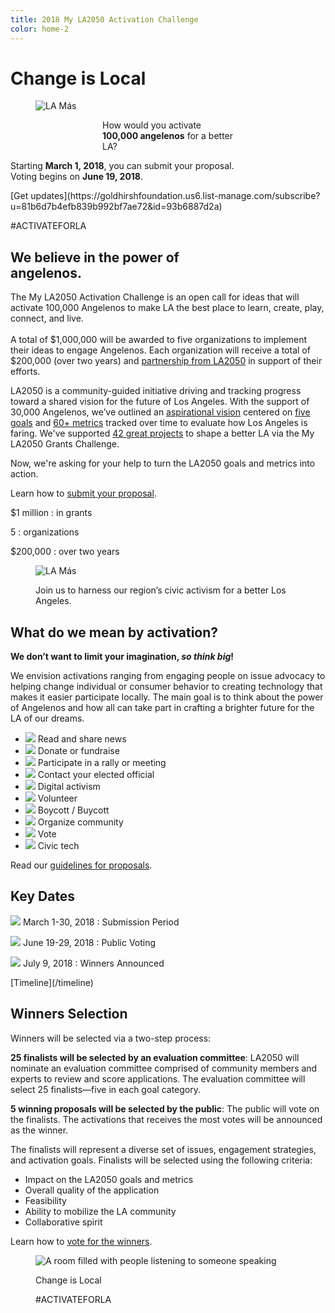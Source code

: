 ```yaml
---
title: 2018 My LA2050 Activation Challenge
color: home-2
---
```


<h1>Change is&nbsp;Local</h1>

<figure class="has-text">
  <img src="/assets/images/home/lamas.jpg" alt="LA Más">
  <p class="caption">
    <span style="display: block; max-width: 15em; margin-left: auto; margin-right: auto;">
    <span class="avoid-break">How would</span>
    <span class="avoid-break">you activate</span>
    <strong>100,000 angelenos</strong>
    <span class="avoid-break">
      for a <span class="avoid-break">better LA?</span>
    </span>
  </span>
  </p>
</figure>
  
<h1 style="display: none">Public Voting</h1>

<div class="notifications" markdown="1">

<p style="max-width: 27em">Starting <strong>March 1, 2018</strong>, you can submit your proposal. Voting begins on  <span style="display: inline-block"><strong>June 19, 2018</strong>.</span></p>

<p class="action" markdown="1">
[Get updates](https://goldhirshfoundation.us6.list-manage.com/subscribe?u=81b6d7b4efb839b992bf7ae72&id=93b6887d2a)
</p>

</div>


<!--

<h1>Change is&nbsp;Local</h1>
<h1>
  <span style="display: block; max-width: 15em; margin-left: auto; margin-right: auto;">
    <span class="avoid-break">How would</span>
    <span class="avoid-break">you activate</span>
    <em>100,000 angelenos</em>
    <span class="avoid-break">
      for a <span class="avoid-break">better LA?</span>
    </span>
  </span>
</h1>

<div class="action" markdown="1">
* [What is LA2050?](/about)
* [Get updates about the challenge](https://goldhirshfoundation.us6.list-manage.com/subscribe?u=81b6d7b4efb839b992bf7ae72&id=93b6887d2a)
</div>
<div class="action" markdown="1">
* [Learn about LA2050](/about)
* [Get Updates](https://goldhirshfoundation.us6.list-manage.com/subscribe?u=81b6d7b4efb839b992bf7ae72&id=93b6887d2a)
</div>
-->

<!--
<figure class="change-is-local has-text">
  <img src="/assets/images/home/womens-march-la.jpg" alt="Women’s March Los Angeles">
  <div class="caption">
    <div>
      <p><span>Change is&nbsp;Local</span></p>
    </div>
  </div>
</figure>

<h1 style="display: none">Public Voting</h1>

<div class="notifications" markdown="1">
<p>
  <span>
    <span class="avoid-break">How would</span>
    <span class="avoid-break">you activate</span>
    <strong>100,000 angelenos</strong>
    <span class="avoid-break">
      for a <span class="avoid-break">better LA?</span>
    </span>
  </span>
</p>

<p>Starting <strong>March 1, 2018</strong>, you can submit your proposal. Voting begins on  <span style="display: inline-block"><strong>June 19, 2018</strong>.</span></p>

<p class="action" markdown="1">
[Get updates](https://goldhirshfoundation.us6.list-manage.com/subscribe?u=81b6d7b4efb839b992bf7ae72&id=93b6887d2a)
</p>

</div>
-->

<!--
<div class="action">
<p>Starting <strong>March 1, 2018</strong>, you can submit your proposal. Voting begins on  <span style="display: inline-block"><strong>June 19, 2018</strong>.</span></p>
<p style="max-width: none; text-align: center; margin-top: 3em;" markdown="1">
[Get Updates](https://goldhirshfoundation.us6.list-manage.com/subscribe?u=81b6d7b4efb839b992bf7ae72&id=93b6887d2a)
</p>
</div>
-->

<!--
<figure>
  <img src="/assets/images/home/womens-march-la.jpg" alt="Women’s March Los Angeles">
  <p class="caption"><span>How would you activate <strong>100,000 angelenos</strong> for a better LA?</span></p>
</figure>
-->

<p class="activate-tag">#ACTIVATEFORLA</p>

<h2 class="fancy"><span style="display: block; max-width: 14em"><strong>We&nbsp;believe&nbsp;in the&nbsp;power&nbsp;of angelenos.</strong></span></h2>

The My LA2050 Activation Challenge is an open call for ideas that will activate 100,000 Angelenos to make LA the best place to learn, create, play, connect, and live.<br /><br />A total of $1,000,000 will be awarded to five organizations to implement their ideas to engage Angelenos. Each organization will receive a total of $200,000 (over two years) and [partnership from LA2050](/about/#la2050-partnership) in support of their efforts.


<!--
<h2 class="fancy"><em>1,000,000. 5&nbsp;winners.<br /> Two&nbsp;years to&nbsp;Shape&nbsp;LA.</em></h2>

<img src="/assets/images/numbers.png" alt="$1 million in grants. 5 organizations. $200,000 over two years" />
-->

LA2050 is a community-guided initiative driving and tracking progress toward a shared vision for the future of Los Angeles. With the support of 30,000 Angelenos, we’ve outlined an [aspirational vision](https://la2050.s3-us-west-1.amazonaws.com/reports/1/pdfs/vision_for_a_successful_los_angeles.pdf?1441226432) centered on [five goals](https://la2050.org/goals) and [60+ metrics](https://www.la2050.org/metrics) tracked over time to evaluate how Los Angeles is faring. We've supported [](https://www.la2050.org/grantees) [42 great projects](https://www.la2050.org/grantees) to shape a better LA via the My LA2050 Grants Challenge. 

Now, we're asking for your help to turn the LA2050 goals and metrics into action.

Learn how to [submit your proposal](/submit).

<div class="numbers" markdown="1">
$1 million
: in grants

5
: organizations

$200,000
: over two years
</div>



<!--
<figure markdown="1">
![$1 million in grants. 5 organizations. $200,000 over two years](/assets/images/numbers.png)
</figure>
-->

<!--
<h3>$1 million in&nbsp;grants.<br />5&nbsp;organizations.<br />$200,000 over two&nbsp;years</h3> 
-->


<!--
Starting March 1, 2018, you can [submit your proposal](/submit) to activate Angelenos around an important issue in the region.
-->


<!--
<p class="action" markdown="1">
[Read the FAQs](/faqs)
</p>
-->

<figure class="has-text">
  <img src="/assets/images/home/womens-march-la.jpg" alt="LA Más">
  <p class="caption"><span>Join us to harness our region’s civic activism for a better Los Angeles.</span></p>
</figure>

<section class="activation-examples"><div markdown="1">

## What do we mean by activation?

<strong>
  We don’t want to limit your imagination, <em>so think big</em>!
</strong>
<!--
<strong>
  <span style="">
    <span style="max-width: 9em; display: block;">We don’t want to limit your imagination, so think big!</span>
  </span>
</strong>
-->

We envision activations ranging from engaging people on issue advocacy to helping change individual or consumer behavior to creating technology that makes it easier participate locally. The main goal is to think about the power of Angelenos and how all can take part in crafting a brighter future for the LA of our dreams.

* ![](/assets/images/examples/share-news.svg) Read and share news
* ![](/assets/images/examples/donate.svg) Donate or fundraise
* ![](/assets/images/examples/rally.svg) Participate in a rally or meeting
* ![](/assets/images/examples/contact-official.svg) Contact your elected official
* ![](/assets/images/examples/digital-activism.svg) Digital activism
* ![](/assets/images/examples/volunteer.svg) Volunteer
* ![](/assets/images/examples/boycott.svg) Boycott / Buycott
* ![](/assets/images/examples/organize-community.svg) Organize community
* ![](/assets/images/examples/vote.svg) Vote
* ![](/assets/images/examples/civic-tech.svg) Civic tech

Read our [guidelines for proposals](/submit/#guidelines).

</div></section>

<!--
<section class="key-dates" markdown="1">

### Submission Period

![](/assets/images/timeline/submission.png)

March 1-3O, 2018

### Public Voting

![](/assets/images/timeline/voting.png)

June 19-29, 2018

### Winners Announced

![](/assets/images/timeline/winners.png)

July 9, 2018

</section>
-->

<section class="timeline has-icons" markdown="1" id="dates"><div markdown="1">

## Key Dates

![](/assets/images/timeline/submission.svg) March 1-30, 2018
: Submission Period

![](/assets/images/timeline/voting.svg) June 19-29, 2018
: Public Voting

![](/assets/images/timeline/winners.svg) July 9, 2018
: Winners Announced


<p class="action" markdown="1">
[Timeline](/timeline)
</p>

</div></section>


## Winners Selection

Winners will be selected via a two-step process:

**25 finalists will be selected by an evaluation committee**: LA2050 will nominate an evaluation committee comprised of community members and experts to review and score applications. The evaluation committee will select 25 finalists—five in each goal category.

**5 winning proposals will be selected by the public**: The public will vote on the finalists. The activations that receives the most votes will be announced as the winner.

The finalists will represent a diverse set of issues, engagement strategies, and activation goals. Finalists will be selected using the following criteria:

* Impact on the LA2050 goals and metrics
* Overall quality of the application
* Feasibility
* Ability to mobilize the LA community
* Collaborative spirit

Learn how to [vote for the winners](/vote).

<figure class="has-text">
  <img src="/assets/images/home/collaborates.jpg" alt="A room filled with people listening to someone speaking">
  <p class="caption"><span>Change is&nbsp;Local</span></p>
  <p class="activate-tag">#ACTIVATEFORLA</p>
</figure>

<!--
If you have questions not answered in the [FAQs](/faqs), please contact us at [connect@la2050.org](mailto:connect@la2050.org).

<p class="action" markdown="1">
[Message Us](mailto:connect@la2050.org)
</p>
-->

